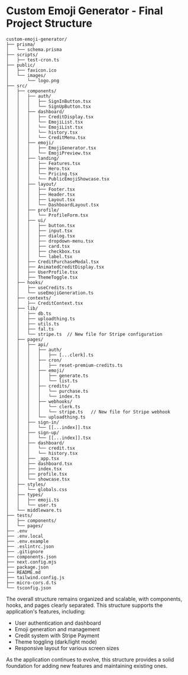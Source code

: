 # Custom Emoji Generator - Final Project Structure

```
custom-emoji-generator/
├── prisma/
│   └── schema.prisma
├── scripts/
│   ├── test-cron.ts
├── public/
│   ├── favicon.ico
│   └── images/
│       └── logo.png
├── src/
│   ├── components/
│   │   ├── auth/
│   │   │   ├── SignInButton.tsx
│   │   │   └── SignUpButton.tsx
│   │   ├── dashboard/
│   │   │   ├── CreditDisplay.tsx
│   │   │   └── EmojiList.tsx
│   │   │   └── EmojiList.tsx
│   │   │   └── history.tsx
│   │   │   └── CreditMenu.tsx
│   │   ├── emoji/
│   │   │   ├── EmojiGenerator.tsx
│   │   │   └── EmojiPreview.tsx
│   │   ├── landing/
│   │   │   ├── Features.tsx
│   │   │   ├── Hero.tsx
│   │   │   └── Pricing.tsx
│   │   │   └── PublicEmojiShowcase.tsx
│   │   ├── layout/
│   │   │   ├── Footer.tsx
│   │   │   ├── Header.tsx
│   │   │   ├── Layout.tsx
│   │   │   └── DashboardLayout.tsx
│   │   ├── profile/
│   │   │   └── ProfileForm.tsx
│   │   ├── ui/
│   │   │   ├── button.tsx
│   │   │   ├── input.tsx
│   │   │   ├── dialog.tsx
│   │   │   ├── dropdown-menu.tsx
│   │   │   ├── card.tsx
│   │   │   ├── checkbox.tsx
│   │   │   └── label.tsx
│   │   ├── CreditPurchaseModal.tsx
│   │   ├── AnimatedCreditDisplay.tsx
│   │   ├── UserProfile.tsx
│   │   ├── ThemeToggle.tsx
│   ├── hooks/
│   │   ├── useCredits.ts
│   │   └── useEmojiGeneration.ts
│   ├── contexts/
│   │   ├── CreditContext.tsx
│   ├── lib/
│   │   ├── db.ts
│   │   ├── uploadthing.ts
│   │   ├── utils.ts
│   │   ├── fal.ts
│   │   └── stripe.ts  // New file for Stripe configuration
│   ├── pages/
│   │   ├── api/
│   │   │   ├── auth/
│   │   │   │   ├── [...clerk].ts
│   │   │   ├── cron/
│   │   │   │   ├── reset-premium-credits.ts
│   │   │   ├── emoji/
│   │   │   │   ├── generate.ts
│   │   │   │   └── list.ts
│   │   │   ├── credits/
│   │   │   │   └── purchase.ts
│   │   │   │   └── index.ts
│   │   │   ├── webhooks/
│   │   │   │   └── clerk.ts
│   │   │   │   └── stripe.ts   // New file for Stripe webhook
│   │   │   └── uploadthing.ts
│   │   ├── sign-in/
│   │   │   └── [[...index]].tsx
│   │   ├── sign-up/
│   │   │   └── [[...index]].tsx
│   │   ├── dashboard/
│   │   │   └── credit.tsx
│   │   │   └── history.tsx
│   │   ├── _app.tsx
│   │   ├── dashboard.tsx
│   │   ├── index.tsx
│   │   ├── profile.tsx
│   │   └── showcase.tsx
│   ├── styles/
│   │   └── globals.css
│   ├── types/
│   │   ├── emoji.ts
│   │   └── user.ts
│   └── middleware.ts
├── tests/
│   ├── components/
│   └── pages/
├── .env
├── .env.local
├── .env.example
├── .eslintrc.json
├── .gitignore
├── components.json
├── next.config.mjs
├── package.json
├── README.md
├── tailwind.config.js
├── micro-cors.d.ts
└── tsconfig.json
```

The overall structure remains organized and scalable, with components, hooks, and pages clearly separated. This structure supports the application's features, including:

- User authentication and dashboard
- Emoji generation and management
- Credit system with Stripe Payment
- Theme toggling (dark/light mode)
- Responsive layout for various screen sizes

As the application continues to evolve, this structure provides a solid foundation for adding new features and maintaining existing ones.